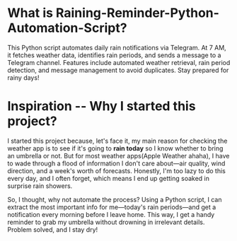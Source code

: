 # What is Raining-Reminder-Python-Automation-Script?
This Python script automates daily rain notifications via Telegram. At 7 AM, it fetches weather data, identifies rain periods, and sends a message to a Telegram channel. Features include automated weather retrieval, rain period detection, and message management to avoid duplicates. Stay prepared for rainy days!
# Inspiration -- Why I started this project?
I started this project because, let's face it, my main reason for checking the weather app is to see if it's going to **rain today** so I know whether to bring an umbrella or not. But for most weather apps(Apple Weather ahaha), I have to wade through a flood of information I don't care about—air quality, wind direction, and a week's worth of forecasts. Honestly, I'm too lazy to do this every day, and I often forget, which means I end up getting soaked in surprise rain showers.

So, I thought, why not automate the process? Using a Python script, I can extract the most important info for me—today's rain periods—and get a notification every morning before I leave home. This way, I get a handy reminder to grab my umbrella without drowning in irrelevant details. Problem solved, and I stay dry!
